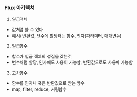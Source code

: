 ### Flux 아키텍쳐
1. 일급객체
  - 값처럼 쓸 수 있다
  - 예시) 반환값, 변수에 할당하는 함수, 인자(파라미터, 매개변수)
2. 일급함수
  - 함수가 일급 객체의 성질을 갖는것
  - 변수처럼 할당, 인자에도 사용이 가능함, 반환값으로도 사용이 가능함
3. 고차함수
  - 함수를 인자나 혹은 반환값으로 받는 함수
  - map, filter, reduce, 커링함수
